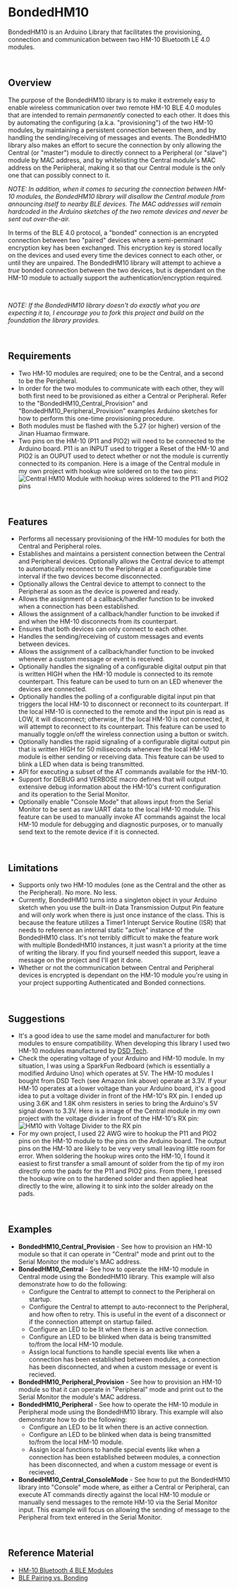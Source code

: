 # BondedHM10

BondedHM10 is an Arduino Library that facilitates the provisioning, connection and communication between two HM-10 Bluetooth LE 4.0 modules.

<br />

## Overview

The purpose of the BondedHM10 library is to make it extremely easy to enable wireless communication over two remote HM-10 BLE 4.0 modules that are intended to remain *permanently* conected to each other. It does this by automating the configuring (a.k.a. "provisioning") of the two HM-10 modules, by maintaining a persistent connection between them, and by handling the sending/receiving of messages and events. The BondedHM10 library also makes an effort to secure the connection by only allowing the Central (or "master") module to directly connect to a Peripheral (or "slave") module by MAC address, and by whitelisting the Central module's MAC address on the Periipheral, making it so that our Central module is the only one that can possibly connect to it. 

*NOTE: In addition, when it comes to securing the connection between HM-10 modules, the BondedHM10 library will disallow the Central module from announcing itself to nearby BLE devices. The MAC addresses will remain hardcoded in the Arduino sketches of the two remote devices and never be sent out over-the-air.*

In terms of the BLE 4.0 protocol, a "bonded" connection is an encrypted connection between two "paired" devices where a semi-perminant encryption key has been exchanged. This encryption key is stored locally on the devices and used every time the devices connect to each other, or until they are unpaired.  The BondedHM10 library will attempt to achieve a *true* bonded connection between the two devices, but is dependant on the HM-10 module to actually support the authentication/encryption required.

<br />

*NOTE: If the BondedHM10 library doesn't do exactly what you are expecting it to, I encourage you to fork this project and build on the foundation the library provides.*

<br />

## Requirements

- Two HM-10 modules are required; one to be the Central, and a second to be the Peripheral.
- In order for the two modules to communicate with each other, they will both first need to be provisioned as either a Central or Peripheral. Refer to the "BondedHM10_Central_Provision" and "BondedHM10_Peripheral_Provision" examples Arduino sketches for how to perform this one-time provisioning procedure.
- Both modules must be flashed with the 5.27 (or higher) version of the Jinan Huamao firmware.
- Two pins on the HM-10 (P11 and PIO2) will need to be connected to the Arduino board. P11 is an INPUT used to trigger a Reset of the HM-10 and PIO2 is an OUPUT used to detect whether or not the module is currently connected to its companion. Here is a image of the Central module in my own project with hookup wire soldered on to the two pins: ![Central HM10 Module with hookup wires soldered to the P11 and PIO2 pins](https://github.com/peanutbutterlou/BondedHM10/raw/master/images/BondedHM10_Soldered%20Pins.JPG)

<br />

## Features

- Performs all necessary provisioning of the HM-10 modules for both the Central and Peripheral roles.
- Establishes and maintains a persistent connection between the Central and Peripheral devices. Optionally allows the Central device to attempt to automatically reconnect to the Peripheral at a configurable time interval if the two devices become disconnected.
- Optionally allows the Central device to attempt to connect to the Peripheral as soon as the device is powered and ready.
- Allows the assignment of a callback/handler function to be invoked when a connection has been established.
- Allows the assignment of a callback/handler function to be invoked if and when the HM-10 disconnects from its counterpart.
- Ensures that both devices can only connect to each other.
- Handles the sending/receiving of custom messages and events between devices.
- Allows the assignment of a callback/handler function to be invoked whenever a custom message or event is received.
- Optionally handles the signaling of a configurable digital output pin that is written HIGH when the HM-10 module is connected to its remote counterpart. This feature can be used to turn on an LED whenever the devices are connected.
- Optionally handles the polling of a configurable digital input pin that triggers the local HM-10 to disconnect or reconnect to its counterpart. If the local HM-10 is connected to the remote and the input pin is read as LOW, it will disconnect; otherwise, if the local HM-10 is not connected, it will attempt to reconnect to its counterpart. This feature can be used to manually toggle on/off the wireless connection using a button or switch.
- Optionally handles the rapid signaling of a configurable digital output pin that is written HIGH for 50 miliseconds whenever the local HM-10 module is either sending or receiving data. This feature can be used to blink a LED when data is being transmitted.
- API for executing a subset of the AT commands available for the HM-10.
- Support for DEBUG and VERBOSE macro defines that will output extensive debug information about the HM-10's current configuration and its operation to the Serial Monitor.
- Optionally enable "Console Mode" that allows input from the Serial Monitor to be sent as raw UART data to the local HM-10 module. This feature can be used to manually invoke AT commands against the local HM-10 module for debugging and diagnostic purposes, or to manually send text to the remote device if it is connected.

<br />

## Limitations

- Supports only two HM-10 modules (one as the Central and the other as the Peripheral). No more. No less.
- Currently, BondedHM10 turns into a singleton object in your Arduino sketch when you use the built-in Data Transmission Output Pin feature and will only work when there is just once instance of the class. This is because the feature utilizes a Timer1 Interupt Service Routine (ISR) that needs to reference an internal static "active" instance of the BondedHM10 class. It's not terribly difficult to make the feature work with multiple BondedHM10 instances, it just wasn't a priority at the time of writing the library. If you find yourself needed this support, leave a message on the project and I'll get it done.
- Whether or not the communication between Central and Peripheral devices is encrypted is dependant on the HM-10 module you're using in your project supporting Authenticated and Bonded connections.

<br />

## Suggestions

- It's a good idea to use the same model and manufacturer for both modules to ensure compatibility. When developing this library I used two HM-10 modules manufactured by [DSD Tech](https://www.amazon.com/dp/B074VXZ1XZ).
- Check the operating voltage of your Arduino and HM-10 module. In my situation, I was using a SparkFun Redboard (which is essentially a modified Arduino Uno) which operates at 5V. The HM-10 modules I bought from DSD Tech (see Amazon link above) operate at 3.3V. If your HM-10 operates at a lower voltage than your Arduino board, it's a good idea to put a voltage divider in front of the HM-10's RX pin. I ended up using 3.6K and 1.8K ohm resisters in series to bring the Arduino's 5V signal down to 3.3V. Here is a image of the Central module in my own project with the voltage divider in front of the HM-10's RX pin: ![HM10 with Voltage Divider to the RX pin](https://github.com/peanutbutterlou/BondedHM10/raw/master/images/BondedHM10_Voltage%20Divider.JPG)
- For my own project, I used 22 AWG wire to hookup the P11 and PIO2 pins on the HM-10 module to the pins on the Arduino board. The output pins on the HM-10 are likely to be very very small leaving little room for error. When soldering the hookup wires onto the HM-10, I found it easiest to first transfer a small amount of solder from the tip of my iron directly onto the pads for the P11 and PIO2 pins. From there, I pressed the hookup wire on to the hardened solder and then applied heat directly to the wire, allowing it to sink into the solder already on the pads.

<br />

## Examples

- **BondedHM10_Central_Provision** - See how to provision an HM-10 module so that it can operate in "Central" mode and print out to the Serial Monitor the module's MAC address.
- **BondedHM10_Central** - See how to operate the HM-10 module in Central mode using the BondedHM10 library. This example will also demonstrate how to do the following:
    - Configure the Central to attempt to connect to the Peripheral on startup.
    - Configure the Central to attempt to auto-reconnect to the Peripheral, and how often to retry. This is useful in the event of a disconnect or if the connection attempt on startup failed.
    - Configure an LED to be lit when there is an active connection.
    - Configure an LED to be blinked when data is being transmitted to/from the local HM-10 module.
    - Assign local functions to handle special events like when a connection has been established between modules, a connection has been disconnected, and when a custom message or event is recieved.
- **BondedHM10_Peripheral_Provision** - See how to provision an HM-10 module so that it can operate in "Peripheral" mode and print out to the Serial Monitor the module's MAC address.
- **BondedHM10_Peripheral** - See how to operate the HM-10 module in Peripheral mode using the BondedHM10 library. This example will also demonstrate how to do the following:
    - Configure an LED to be lit when there is an active connection.
    - Configure an LED to be blinked when data is being transmitted to/from the local HM-10 module.
    - Assign local functions to handle special events like when a connection has been established between modules, a connection has been disconnected, and when a custom message or event is recieved.
- **BondedHM10_Central_ConsoleMode** - See how to put the BondedHM10 library into "Console" mode where, as either a Central or Peripheral, can execute AT commands directly against the local HM-10 module or manually send messages to the remote HM-10 via the Serial Monitor input. This example will focus on allowing the sending of message to the Peripheral from text entered in the Serial Monitor.

<br />

## Reference Material

- [HM-10 Bluetooth 4 BLE Modules](http://www.martyncurrey.com/hm-10-bluetooth-4ble-modules/)
- [BLE Pairing vs. Bonding](https://piratecomm.wordpress.com/2014/01/19/ble-pairing-vs-bonding/)
